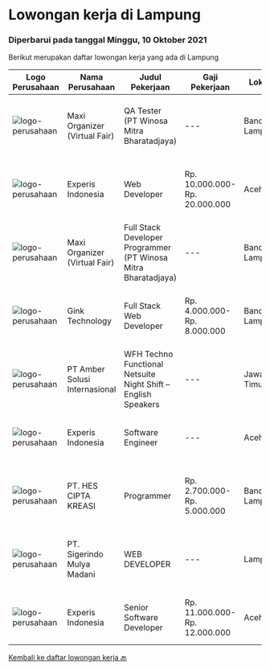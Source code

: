 
  # Lowongan kerja di Lampung

  ### Diperbarui pada tanggal Minggu, 10 Oktober 2021

  Berikut merupakan daftar lowongan kerja yang ada di Lampung

  |Logo Perusahaan | Nama Perusahaan | Judul Pekerjaan | Gaji Pekerjaan | Lokasi | Deskripsi | Tanggal diunggah | Pranala |
  | -------------- | --------------- | --------------- | --------- | --------- | -------------- | ------- | ----------- |
  |![logo-perusahaan](https://image-service-cdn.seek.com.au/b067e031fef8f19e5974349db7a066918b8286f3/ee4dce1061f3f616224767ad58cb2fc751b8d2dc)|Maxi Organizer (Virtual Fair)|QA Tester (PT Winosa Mitra Bharatadjaya)|---|Bandar Lampung|Qualifications : Graduated or Final year student (semester 5/6, Part time) / Diploma or Bachelor Degree in Computer Science / Information Technology...|Rabu, 06 Oktober 2021|https://www.jobstreet.co.id/id/job/qa-tester-pt-winosa-mitra-bharatadjaya-3649130?token=0~fb489fb0-2d40-4167-a9e1-7b78d71cecf3&sectionRank=1&jobId=jobstreet-id-job-3649130|
|![logo-perusahaan](https://image-service-cdn.seek.com.au/314ed38ba58cf54b5555f434a5bf338661292eb7/ee4dce1061f3f616224767ad58cb2fc751b8d2dc)|Experis Indonesia|Web Developer|Rp. 10.000.000-Rp. 20.000.000|Aceh|On behalf of our client, we are looking for a Web Developer with these following details: Responsibilities: Website and software application...|Rabu, 06 Oktober 2021|https://www.jobstreet.co.id/id/job/web-developer-3649693?token=0~fb489fb0-2d40-4167-a9e1-7b78d71cecf3&sectionRank=2&jobId=jobstreet-id-job-3649693|
|![logo-perusahaan](https://image-service-cdn.seek.com.au/b067e031fef8f19e5974349db7a066918b8286f3/ee4dce1061f3f616224767ad58cb2fc751b8d2dc)|Maxi Organizer (Virtual Fair)|Full Stack Developer Programmer (PT Winosa Mitra Bharatadjaya)|---|Bandar Lampung|Qualifications : Have at least 3 years of experience as a software developer Have at least 2 years of experience in PHP and Laravel Have a good...|Rabu, 06 Oktober 2021|https://www.jobstreet.co.id/id/job/full-stack-developer-programmer-pt-winosa-mitra-bharatadjaya-3649129?token=0~fb489fb0-2d40-4167-a9e1-7b78d71cecf3&sectionRank=3&jobId=jobstreet-id-job-3649129|
|![logo-perusahaan](https://image-service-cdn.seek.com.au/7db9ae711c4d51b5f3a283b3c8d704bd9502124a/ee4dce1061f3f616224767ad58cb2fc751b8d2dc)|Gink Technology|Full Stack Web Developer|Rp. 4.000.000-Rp. 8.000.000|Bandar Lampung|Candidate must possess at least Bachelor's Degree in Engineering (Computer/Telecommunication), Computer Science/Information Technology, Computer...|Selasa, 05 Oktober 2021|https://www.jobstreet.co.id/id/job/full-stack-web-developer-3649036?token=0~fb489fb0-2d40-4167-a9e1-7b78d71cecf3&sectionRank=4&jobId=jobstreet-id-job-3649036|
|![logo-perusahaan](https://us.123rf.com/450wm/pavelstasevich/pavelstasevich1811/pavelstasevich181101027/112815900-stock-vector-no-image-available-icon-flat-vector.jpg?ver=6)|PT Amber Solusi Internasional|WFH Techno Functional Netsuite Night Shift – English Speakers|---|Jawa Timur|WFH IT Support Night Shift – English SpeakersDuties and Responsibilities:  Supporting the business in IT area (application and data) Update pricing...|Rabu, 29 September 2021|https://www.jobstreet.co.id/id/job/wfh-techno-functional-netsuite-night-shift-english-speakers-3643356?token=0~fb489fb0-2d40-4167-a9e1-7b78d71cecf3&sectionRank=5&jobId=jobstreet-id-job-3643356|
|![logo-perusahaan](https://image-service-cdn.seek.com.au/314ed38ba58cf54b5555f434a5bf338661292eb7/ee4dce1061f3f616224767ad58cb2fc751b8d2dc)|Experis Indonesia|Software Engineer|---|Aceh|On behalf of our client, IT Telco Solutions Company, we are looking for Software Engineer with these following details: Job Description : Develops...|Selasa, 14 September 2021|https://www.jobstreet.co.id/id/job/software-engineer-3628551?token=0~fb489fb0-2d40-4167-a9e1-7b78d71cecf3&sectionRank=6&jobId=jobstreet-id-job-3628551|
|![logo-perusahaan](https://image-service-cdn.seek.com.au/ec8f0ef845d6e3a32e1455f6eb7675f78242c217/ee4dce1061f3f616224767ad58cb2fc751b8d2dc)|PT. HES CIPTA KREASI|Programmer|Rp. 2.700.000-Rp. 5.000.000|Bandar Lampung|PT. HES CIPTA KREASI adalah badan usaha yang bergerak di bidang Digital StartUp, membuka Lowongan :Mobile Apps Developer (Junior)Persyaratan:...|Selasa, 21 September 2021|https://www.jobstreet.co.id/id/job/programmer-3634891?token=0~fb489fb0-2d40-4167-a9e1-7b78d71cecf3&sectionRank=7&jobId=jobstreet-id-job-3634891|
|![logo-perusahaan](https://us.123rf.com/450wm/pavelstasevich/pavelstasevich1811/pavelstasevich181101027/112815900-stock-vector-no-image-available-icon-flat-vector.jpg?ver=6)|PT. Sigerindo Mulya Madani|WEB DEVELOPER|---|Lampung|Dibutuhkan Segera :﻿WEB DEVELOPERDengan Persyaratan Minimum seperti dibawah ini : Usia 18 - 24 Tahun Pendidikan Min SMK Jurusan Multimedia, Teknik...|Selasa, 14 September 2021|https://www.jobstreet.co.id/id/job/web-developer-3627858?token=0~fb489fb0-2d40-4167-a9e1-7b78d71cecf3&sectionRank=8&jobId=jobstreet-id-job-3627858|
|![logo-perusahaan](https://image-service-cdn.seek.com.au/314ed38ba58cf54b5555f434a5bf338661292eb7/ee4dce1061f3f616224767ad58cb2fc751b8d2dc)|Experis Indonesia|Senior Software Developer|Rp. 11.000.000-Rp. 12.000.000|Aceh|On behalf of our client, IT Telco Sulutions Company, we are looking for Senior Software Developer with the following details: Job Descriptions: To...|Selasa, 14 September 2021|https://www.jobstreet.co.id/id/job/senior-software-developer-3628446?token=0~fb489fb0-2d40-4167-a9e1-7b78d71cecf3&sectionRank=9&jobId=jobstreet-id-job-3628446|


  [Kembali ke daftar lowongan kerja 🔙](../README.md#daftar-lowongan-kerja)
  